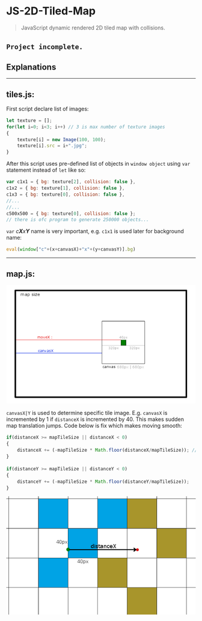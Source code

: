 # JS-2D-Tiled-Map
>JavaScript dynamic rendered 2D tiled map with collisions.
## `Project incomplete.`

## Explanations
___
## tiles.js:
First script declare list of images:
```javascript
let texture = [];
for(let i=0; i<3; i++) // 3 is max number of texture images
{
	texture[i] = new Image(100, 100);
	texture[i].src = i+".jpg";
}
```

After this script uses pre-defined list of objects in `window object` using `var` statement instead of `let` like so:
```javascript
var c1x1 = { bg: texture[2], collision: false },
c1x2 = { bg: texture[1], collision: false },
c1x3 = { bg: texture[0], collision: false },
//...
//...
c500x500 = { bg: texture[0], collision: false };
// there is ofc program to generate 250000 objects...
```
`var` *c**X**x**Y*** name is very important, e.g. `c1x1` is used later for background name:
```javascript
eval(window["c"+(x+canvasX)+"x"+(y+canvasY)].bg)
```

___
## map.js:
![map logic](https://raw.githubusercontent.com/rafalswierczek/JS-2D-Tiled-Map/master/map.png)

`canvasX|Y` is used to determine specific tile image.
E.g. `canvasX` is incremented by 1 if `distanceX` is incremented by 40.
This makes sudden map translation jumps. Code below is fix which makes moving smooth:

```javascript
if(distanceX >= mapTileSize || distanceX < 0)
{
	distanceX += (-mapTileSize * Math.floor(distanceX/mapTileSize)); // translation distanceX to left or right by 40 or 80 or 120...
}

if(distanceY >= mapTileSize || distanceY < 0)
{
	distanceY += (-mapTileSize * Math.floor(distanceY/mapTileSize));
}
```
![map translate per 40px](https://raw.githubusercontent.com/rafalswierczek/JS-2D-Tiled-Map/master/trans.png)
